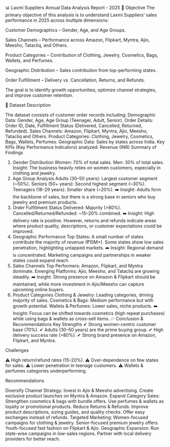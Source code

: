 📊 Laxmi Suppliers Annual Data Analysis Report - 2025
🎯 Objective
The primary objective of this analysis is to understand Laxmi Suppliers’ sales performance in 2025 across multiple dimensions:

Customer Demographics – Gender, Age, and Age Groups.

Sales Channels – Performance across Amazon, Flipkart, Myntra, Ajio, Meesho, Tatacliq, and Others.

Product Categories – Contribution of Clothing, Jewelry, Cosmetics, Bags, Wallets, and Perfumes.

Geographic Distribution – Sales contribution from top-performing states.

Order Fulfillment – Delivery vs. Cancellation, Returns, and Refunds.

The goal is to identify growth opportunities, optimize channel strategies, and improve customer retention.

📖 Dataset Description

The dataset consists of customer order records including:
Demographic Data: Gender, Age, Age Group (Teenager, Adult, Senior).
Order Details: Order ID, Date, Fulfillment Status (Delivered, Cancelled, Returned, Refunded).
Sales Channels: Amazon, Flipkart, Myntra, Ajio, Meesho, Tatacliq and Others.
Product Categories: Clothing, Jewelry, Cosmetics, Bags, Wallets, Perfumes.
Geographic Data: Sales by states across India.
Key KPIs (Key Performance Indicators) analyzed:
Revenue (INR)
Summary of Findings
1. Gender Distribution
Women: 70% of total sales.
Men: 30% of total sales.
Insight: The business heavily relies on women customers, especially in clothing and jewelry.
3. Age Group Analysis
Adults (30–50 years): Largest customer segment (~50%).
Seniors (50+ years): Second highest segment (~30%).
Teenagers (18–29 years): Smaller share (~20%).
➡️ Insight: Adults form the backbone of sales, but there is a strong base in seniors who buy jewelry and premium products.
3. Order Fulfillment Status
Delivered: Majority (>80%).
Cancelled/Returned/Refunded: ~15–20% combined.
➡️ Insight: High delivery rate is positive. However, returns and refunds indicate areas where product quality, descriptions, or customer expectations could be improved.
4. Geographic Performance
Top States: A small number of states contribute the majority of revenue (₹10M+).
Some states show low sales penetration, highlighting untapped markets.
➡️ Insight: Regional demand is concentrated. Marketing campaigns and partnerships in weaker states could expand reach.
5. Sales Channels
Top Performers: Amazon, Flipkart, and Myntra dominate.
Emerging Platforms: Ajio, Meesho, and Tatacliq are growing steadily.
➡️ Insight: Strong presence on Amazon & Flipkart should be maintained, while more investment in Ajio/Meesho can capture upcoming online buyers.
6. Product Categories
Clothing & Jewelry: Leading categories, driving majority of sales.
Cosmetics & Bags: Medium performance but with growth potential.
Wallets & Perfumes: Lower sales, niche products.
➡️ Insight: Focus can be shifted towards cosmetics (high repeat purchases) while using bags & wallets as cross-sell items.
✅ Conclusion & Recommendations
Key Strengths
✔ Strong women-centric customer base (70%).
✔ Adults (30–50 years) are the prime buying group.
✔ High delivery success rate (>80%).
✔ Strong brand presence on Amazon, Flipkart, and Myntra.

Challenges

⚠ High return/refund rates (15–20%).
⚠ Over-dependence on few states for sales.
⚠ Lower penetration in teenage customers.
⚠ Wallets & perfumes categories underperforming.

Recommendations

Diversify Channel Strategy:
Invest in Ajio & Meesho advertising.
Create exclusive product launches on Myntra & Amazon.
Expand Category Sales:
Strengthen cosmetics & bags with bundle offers.
Use perfumes & wallets as loyalty or promotional products.
Reduce Returns & Refunds:
Improve product descriptions, sizing guides, and quality checks.
Offer easy exchanges instead of refunds.
Targeted Marketing:
Women-focused campaigns for clothing & jewelry.
Senior-focused premium jewelry offers.
Youth-focused fast fashion on Flipkart & Ajio.
Geographic Expansion:
Run state-wise campaigns in low-sales regions.
Partner with local delivery providers for better reach.
